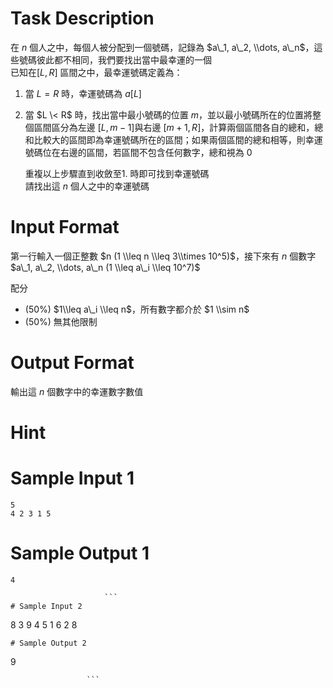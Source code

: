 # Task Description
在 $n$ 個人之中，每個人被分配到一個號碼，記錄為 $a\_1, a\_2, \\dots, a\_n$，這些號碼彼此都不相同，我們要找出當中最幸運的一個  
已知在$[L, R]$ 區間之中，最幸運號碼定義為：

1. 當 $L = R$ 時，幸運號碼為 $a[L]$
2. 當 $L \< R$ 時，找出當中最小號碼的位置 $m$，並以最小號碼所在的位置將整個區間區分為左邊 $[L, m-1]$與右邊 $[m+1, R]$，計算兩個區間各自的總和，總和比較大的區間即為幸運號碼所在的區間；如果兩個區間的總和相等，則幸運號碼位在右邊的區間，若區間不包含任何數字，總和視為 $0$  

   重複以上步驟直到收斂至1. 時即可找到幸運號碼  
   請找出這 $n$ 個人之中的幸運號碼
# Input Format
第一行輸入一個正整數 $n (1 \\leq n \\leq 3\\times 10^5)$，接下來有 $n$ 個數字 $a\_1, a\_2, \\dots, a\_n (1 \\leq a\_i \\leq 10^7)$ 

配分

* (50%) $1\\leq a\_i \\leq n$，所有數字都介於 $1 \\sim n$
* (50%) 無其他限制
# Output Format
輸出這 $n$ 個數字中的幸運數字數值
# Hint

# Sample Input 1
```
5
4 2 3 1 5
```
# Sample Output 1
```
4

                     ```
# Sample Input 2
```
8
3 9 4 5 1 6 2 8
```
# Sample Output 2
```
9

                     ```

